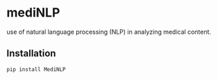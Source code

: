 # mediNLP

use of natural language processing (NLP) in analyzing medical content.

## Installation

```bash
pip install MediNLP



